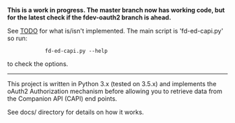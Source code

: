 **This is a work in progress.  The master branch now has working code,
but for the latest check if the fdev-oauth2 branch is ahead.**

See [TODO](docs/TODO.md) for what is/isn't implemented.  The main script
is 'fd-ed-capi.py' so run:

                fd-ed-capi.py --help
to check the options.

---

This project is written in Python 3.x (tested on 3.5.x) and implements
the oAuth2 Authorization mechanism before allowing you to retrieve data
from the Companion API (CAPI) end points.

See docs/ directory for details on how it works.
